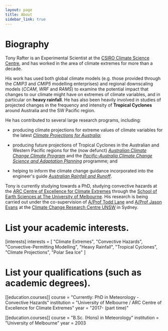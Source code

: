 ```yaml
---
layout: page
title: About
sidebar_link: true
---
```


# Biography

Tony Rafter is an Experimental Scientist at the [CSIRO Climate Science Centre](https://www.csiro.au/en/Research/OandA/Areas/Assessing-our-climate/Climate-Science-Centre), and has worked in the area of climate extremes for more than a decade.  

His work has used both global climate models (e.g. those provided through the *CMIP3* and *CMIP5* modelling enterprises) and regional downscaling models (*CCAM*, *WRF* and *RAMS*) to examine the potential impact that changes to our climate might have on extremes of climate variables, and in particular on **heavy rainfall**. He has also been heavily involved in studies of projected changes in the frequency and intensity of **Tropical Cyclones** around Australia and the SW Pacific region.  

He has contributed to several large research programs, including:  

- producing climate projections for extreme values of climate variables for the latest [*Climate Projections for Australia*](https://www.climatechangeinaustralia.gov.au/en/);  

- producing future projections of Tropical Cyclones in the Australian and Western Pacific regions for the (now defunct) [*Australian Climate Change Climate Program*](http://www.cawcr.gov.au/projects/Climatechange/) and the [*Pacific-Australia Climate Change Science and Adaptation Planning*](http://www.environment.gov.au/climate-change/adaptation/international-climate-change-adaptation-initiative/paccsap) programme; and  

- helping to inform the climate change guidance incorporated into the engineer's guide [*Australian Rainfall and Runoff*](http://arr.ga.gov.au/arr-guideline).  

Tony is currently studying towards a PhD, studying convective hazards at the [ARC Centre of Excellence for Climate Extremes](http://www.climateextremes.org.au/) through the [School of Earth Sciences at The University of Melbourne](http://earthsci.unimelb.edu.au/). His research is being carried out under the co-supervision of [A/Prof Todd Lane](https://www.climatescience.org.au/staff/profile/tlane) and [A/Prof Jason Evans](http://www.ccrc.unsw.edu.au/ccrc-team/academic-research/jason-evans) at the [Climate Change Research Centre UNSW](http://www.ccrc.unsw.edu.au/) in Sydney.


# List your academic interests.
[interests]
  interests = [
    "Climate Extremes",
    "Convective Hazards",
    "Convective-Permitting Modelling",
    "Heavy Rainfall",
    "Tropical Cyclones",
    "Climate Projections",
    "Polar Sea Ice"
  ]


# List your qualifications (such as academic degrees).
[[education.courses]]
  course = "Currently: PhD in Meteorology - Convective Hazards"
  institution = "University of Melbourne / ARC Centre of Excellence for Climate Extremes"
  year = "2017- (part time)"

[[education.courses]]
  course = "B.Sc. (Hons) in Meteorology"
  institution = "University of Melbourne"
  year = 2003
 

